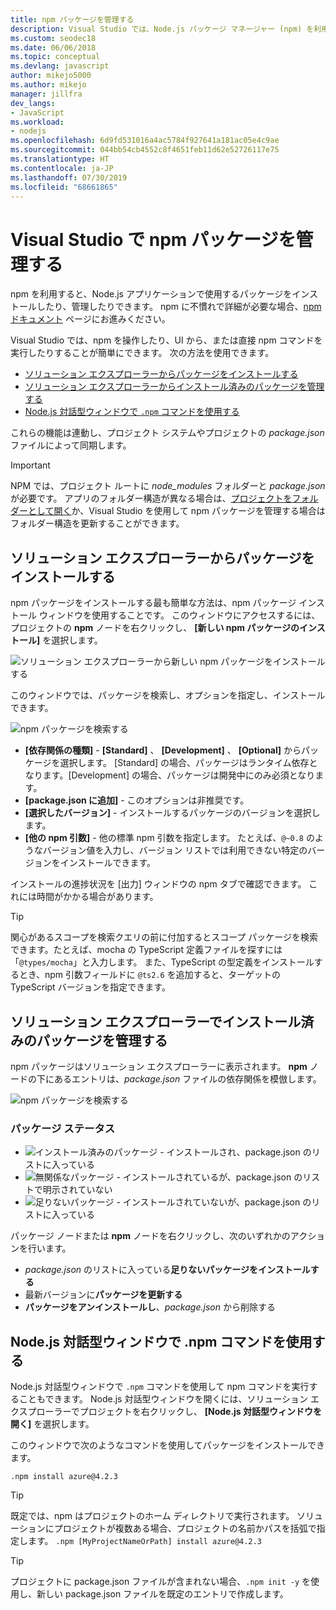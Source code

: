 ```yaml
---
title: npm パッケージを管理する
description: Visual Studio では、Node.js パッケージ マネージャー (npm) を利用してパッケージを管理できます。
ms.custom: seodec18
ms.date: 06/06/2018
ms.topic: conceptual
ms.devlang: javascript
author: mikejo5000
ms.author: mikejo
manager: jillfra
dev_langs:
- JavaScript
ms.workload:
- nodejs
ms.openlocfilehash: 6d9fd531016a4ac5784f927641a181ac05e4c9ae
ms.sourcegitcommit: 044bb54cb4552c8f4651feb11d62e52726117e75
ms.translationtype: HT
ms.contentlocale: ja-JP
ms.lasthandoff: 07/30/2019
ms.locfileid: "68661865"
---
```

# <a name="manage-npm-packages-in-visual-studio"></a>Visual Studio で npm パッケージを管理する

npm を利用すると、Node.js アプリケーションで使用するパッケージをインストールしたり、管理したりできます。 npm に不慣れで詳細が必要な場合、[npm ドキュメント](https://docs.npmjs.com/) ページにお進みください。

Visual Studio では、npm を操作したり、UI から、または直接 npm コマンドを実行したりすることが簡単にできます。 次の方法を使用できます。
* [ソリューション エクスプローラーからパッケージをインストールする](#npmInstallWindow)
* [ソリューション エクスプローラーからインストール済みのパッケージを管理する](#solutionExplorer)
* [Node.js 対話型ウィンドウで `.npm` コマンドを使用する](#interactive)

これらの機能は連動し、プロジェクト システムやプロジェクトの *package.json* ファイルによって同期します。

> [!Important]
> NPM では、プロジェクト ルートに *node_modules* フォルダーと *package.json* が必要です。 アプリのフォルダー構造が異なる場合は、[プロジェクトをフォルダーとして開く](npm-package-management.md)か、Visual Studio を使用して npm パッケージを管理する場合はフォルダー構造を更新することができます。

## <a name="npmInstallWindow"></a> ソリューション エクスプローラーからパッケージをインストールする

npm パッケージをインストールする最も簡単な方法は、npm パッケージ インストール ウィンドウを使用することです。 このウィンドウにアクセスするには、プロジェクトの **npm** ノードを右クリックし、 **[新しい npm パッケージのインストール]** を選択します。

![ソリューション エクスプローラーから新しい npm パッケージをインストールする](../javascript/media/solution-explorer-install-package.png)

このウィンドウでは、パッケージを検索し、オプションを指定し、インストールできます。

![npm パッケージを検索する](../javascript/media/search-package.png)

* **[依存関係の種類]** - **[Standard]** 、 **[Development]** 、 **[Optional]** からパッケージを選択します。 [Standard] の場合、パッケージはランタイム依存となります。[Development] の場合、パッケージは開発中にのみ必須となります。
* **[package.json に追加]** - このオプションは非推奨です。
* **[選択したバージョン]** - インストールするパッケージのバージョンを選択します。
* **[他の npm 引数]** - 他の標準 npm 引数を指定します。 たとえば、`@~0.8` のようなバージョン値を入力し、バージョン リストでは利用できない特定のバージョンをインストールできます。

インストールの進捗状況を [出力] ウィンドウの npm タブで確認できます。 これには時間がかかる場合があります。

> [!TIP]
> 関心があるスコープを検索クエリの前に付加するとスコープ パッケージを検索できます。たとえば、mocha の TypeScript 定義ファイルを探すには「`@types/mocha`」と入力します。 また、TypeScript の型定義をインストールするとき、npm 引数フィールドに `@ts2.6` を追加すると、ターゲットの TypeScript バージョンを指定できます。

## <a name="solutionExplorer"></a>ソリューション エクスプローラーでインストール済みのパッケージを管理する

npm パッケージはソリューション エクスプローラーに表示されます。 **npm** ノードの下にあるエントリは、*package.json* ファイルの依存関係を模倣します。

![npm パッケージを検索する](../javascript/media/solution-explorer-status.png)

### <a name="package-status"></a>パッケージ ステータス
* ![インストール済みのパッケージ](../javascript/media/installed-npm.png) - インストールされ、package.json のリストに入っている
* ![無関係なパッケージ](../javascript/media/extraneous-npm.png) - インストールされているが、package.json のリストで明示されていない
* ![足りないパッケージ](../javascript/media/missing-npm.png) - インストールされていないが、package.json のリストに入っている

パッケージ ノードまたは **npm** ノードを右クリックし、次のいずれかのアクションを行います。
* *package.json* のリストに入っている**足りないパッケージをインストールする**
* 最新バージョンに**パッケージを更新する**
* **パッケージをアンインストールし**、*package.json* から削除する

## <a name="interactive"></a>Node.js 対話型ウィンドウで .npm コマンドを使用する

Node.js 対話型ウィンドウで `.npm` コマンドを使用して npm コマンドを実行することもできます。 Node.js 対話型ウィンドウを開くには、ソリューション エクスプローラーでプロジェクトを右クリックし、 **[Node.js 対話型ウィンドウを開く]** を選択します。

このウィンドウで次のようなコマンドを使用してパッケージをインストールできます。

`.npm install azure@4.2.3`

 > [!Tip]
 > 既定では、npm はプロジェクトのホーム ディレクトリで実行されます。 ソリューションにプロジェクトが複数ある場合、プロジェクトの名前かパスを括弧で指定します。
 > `.npm [MyProjectNameOrPath] install azure@4.2.3`

 > [!Tip]
 > プロジェクトに package.json ファイルが含まれない場合、`.npm init -y` を使用し、新しい package.json ファイルを既定のエントリで作成します。
